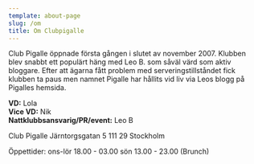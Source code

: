 ```yaml
---
template: about-page
slug: /om
title: Om Clubpigalle
---
```

Club Pigalle öppnade första gången i slutet av november 2007. Klubben blev snabbt ett populärt häng med Leo B. som såväl värd som aktiv bloggare. Efter att ägarna fått problem med serveringstillståndet fick klubben ta paus men namnet Pigalle har hållits vid liv via Leos blogg på Pigalles hemsida.

**VD:** Lola  
**Vice VD:** Nik  
**Nattklubbsansvarig/PR/event:** Leo B  

Club Pigalle
Järntorgsgatan 5
111 29 Stockholm

Öppettider: ons-lör 18.00 - 03.00 sön 13.00 - 23.00 (Brunch)